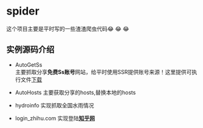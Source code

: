 # spider
这个项目主要是平时写的一些渣渣爬虫代码:joy: :joy: :joy:

## 实例源码介绍
* AutoGetSs  
    主要抓取分享**免费Ss账号**网站，给平时使用SSR提供账号来源！这里提供可执行文件[下载](https://github.com/luxux/spider/tree/master/%E5%AE%9E%E4%BE%8B%E6%BA%90%E7%A0%81/AutoGetSs/dist)

* AutoHosts
    主要获取分享的hosts,替换本地的hosts

* hydroinfo
    实现抓取全国水雨情况

* login_zhihu.com
    实现登陆[**知乎网**](https://www.zhihu.com/)
